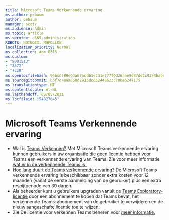 ```yaml
---
title: Microsoft Teams Verkennende ervaring
ms.author: pebaum
author: pebaum
manager: scotv
ms.audience: Admin
ms.topic: article
ms.service: o365-administration
ROBOTS: NOINDEX, NOFOLLOW
localization_priority: Normal
ms.collection: Adm_O365
ms.custom:
- "9001513"
- "3572"
- "7228"
ms.openlocfilehash: 96bcd589e03a67acd61e231e777f0d26aae9687dd2c9284babe3e2669343ca5e
ms.sourcegitcommit: b5f7da89a650d2915dc652449623c78be6247175
ms.translationtype: MT
ms.contentlocale: nl-NL
ms.lasthandoff: 08/05/2021
ms.locfileid: "54027045"
---
```

# <a name="microsoft-teams-exploratory-experience"></a>Microsoft Teams Verkennende ervaring

- Wat is [Teams Verkennen?](https://docs.microsoft.com/microsoftteams/teams-exploratory) Met Microsoft Teams verkennende ervaring kunnen gebruikers in uw organisatie die geen licentie hebben voor Teams een verkennende ervaring van Teams. Zie voor meer informatie [wat er in de verkennende Teams is.](https://docs.microsoft.com/microsoftteams/teams-exploratory#whats-in-the-teams-exploratory-experience)
- [Hoe lang duurt de Teams verkennende ervaring?](https://docs.microsoft.com/microsoftteams/teams-exploratory#how-long-does-the-teams-exploratory-experience-last) De Microsoft Teams verkennende ervaring is beschikbaar zonder extra kosten voor 12 maanden (vanaf de eerste aanmelding van de gebruiker) plus een extra respijtperiode van 30 dagen.
- Als beheerder kunt u gebruikers upgraden vanuit de [Teams Exploratory-licentie](https://docs.microsoft.com/microsoftteams/teams-exploratory#upgrade-users-from-the-teams-exploratory-license) door een abonnement te kopen dat Teams bevat, het verkennende Teams-abonnement van de gebruiker te verwijderen en de nieuw aangeschafte licentie toe te wijzen.
- Zie De licentie voor verkennen Teams beheren voor [meer informatie.](https://docs.microsoft.com/microsoftteams/teams-exploratory)
